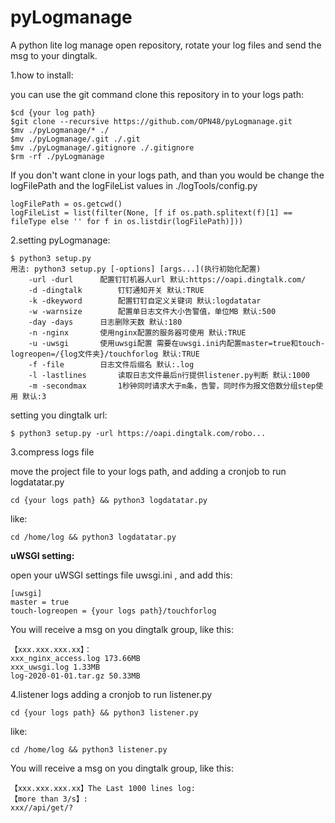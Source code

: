 # pyLogmanage
A python lite log manage open repository, rotate your log files and send the msg to your dingtalk.

1.how to install:

you can use the git command clone this repository in to your logs path:
```
$cd {your log path}
$git clone --recursive https://github.com/OPN48/pyLogmanage.git
$mv ./pyLogmanage/* ./ 
$mv ./pyLogmanage/.git ./.git
$mv ./pyLogmanage/.gitignore ./.gitignore
$rm -rf ./pyLogmanage
```
If you don't want clone in your logs path, and than you would be change the logFilePath and the logFileList values in  ./logTools/config.py
```buildoutcfg
logFilePath = os.getcwd()
logFileList = list(filter(None, [f if os.path.splitext(f)[1] == fileType else '' for f in os.listdir(logFilePath)]))
```

2.setting pyLogmanage:

```
$ python3 setup.py 
用法: python3 setup.py [-options] [args...](执行初始化配置)
    -url -durl    	配置钉钉机器人url 默认:https://oapi.dingtalk.com/
    -d -dingtalk    	钉钉通知开关 默认:TRUE
    -k -dkeyword    	配置钉钉自定义关键词 默认:logdatatar
    -w -warnsize    	配置单日志文件大小告警值，单位MB 默认:500
    -day -days    	日志删除天数 默认:180
    -n -nginx    	使用nginx配置的服务器可使用 默认:TRUE
    -u -uwsgi    	使用uwsgi配置 需要在uwsgi.ini内配置master=true和touch-logreopen=/{log文件夹}/touchforlog 默认:TRUE
    -f -file    	日志文件后缀名 默认:.log
    -l -lastlines    	读取日志文件最后n行提供listener.py判断 默认:1000
    -m -secondmax    	1秒钟同时请求大于m条，告警，同时作为报文倍数分组step使用 默认:3

```
setting you dingtalk url:
```
$ python3 setup.py -url https://oapi.dingtalk.com/robo...
```

3.compress logs file

   move the project file to your logs path, and adding a cronjob to run logdatatar.py
```
cd {your logs path} && python3 logdatatar.py
```
like:
```
cd /home/log && python3 logdatatar.py
```
**uWSGI setting:**

open your uWSGI settings file uwsgi.ini , and add this:
```
[uwsgi]
master = true
touch-logreopen = {your logs path}/touchforlog
```
You will receive a msg on you dingtalk group, like this:
```
【xxx.xxx.xxx.xx】：
xxx_nginx_access.log 173.66MB
xxx_uwsgi.log 1.33MB
log-2020-01-01.tar.gz 50.33MB
```
4.listener logs
adding a cronjob to run listener.py
```
cd {your logs path} && python3 listener.py
```
like:
```
cd /home/log && python3 listener.py
```
You will receive a msg on you dingtalk group, like this:
```
【xxx.xxx.xxx.xx】The Last 1000 lines log:
【more than 3/s】:
xxx//api/get/?
```